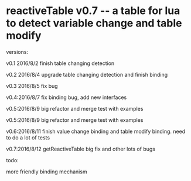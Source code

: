 # reactiveTable v0.7 -- a table for lua to detect variable change and table modify

versions:

v0.1 2016/8/2 finish table changing detection

v0.2 2016/8/4 upgrade table changing detection and finish binding

v0.3 2016/8/5 fix bug

v0.4:2016/8/7 fix binding bug, add new interfaces

v0.5:2016/8/9 big refactor and merge test with examples

v0.5:2016/8/9 big refactor and merge test with examples

v0.6:2016/8/11 finish value change binding and table modify binding. need to do a lot of tests

v0.7:2016/8/12 getReactiveTable big fix and other lots of bugs

todo:

more friendly binding mechanism
